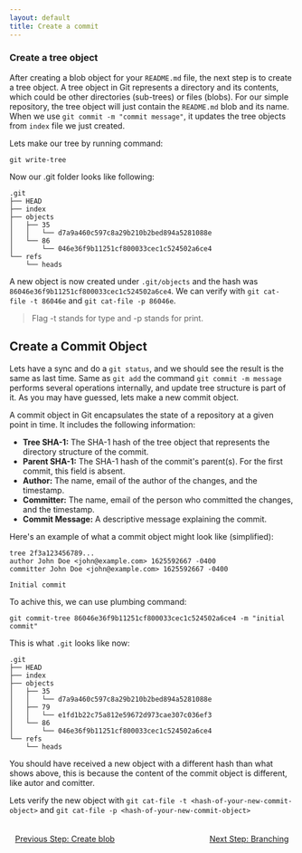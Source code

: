 ```yaml
---
layout: default
title: Create a commit
---
```


### Create a tree object

After creating a blob object for your `README.md` file, the next step is to create a tree object. A tree object in Git represents a directory and its contents, which could be other directories (sub-trees) or files (blobs). For our simple repository, the tree object will just contain the `README.md` blob and its name. When we use `git commit -m "commit message"`, it updates the tree objects from `index` file we just created.

Lets make our tree by running command:

```
git write-tree
```

Now our .git folder looks like following:

```
.git
├── HEAD
├── index
├── objects
│   ├── 35
│   │   └── d7a9a460c597c8a29b210b2bed894a5281088e
│   └── 86
│       └── 046e36f9b11251cf800033cec1c524502a6ce4
└── refs
    └── heads
```

A new object is now created under `.git/objects` and the hash was `86046e36f9b11251cf800033cec1c524502a6ce4`. We can verify with `git cat-file -t 86046e` and `git cat-file -p 86046e`.
> Flag -t stands for type and -p stands for print.

## Create a Commit Object

Lets have a sync and do a `git status`, and we should see the result is the same as last time. Same as `git add` the command `git commit -m message` performs several operations internally, and update tree structure is part of it. As you may have guessed, lets make a new commit object.

A commit object in Git encapsulates the state of a repository at a given point in time. It includes the following information:
* **Tree SHA-1:** The SHA-1 hash of the tree object that represents the directory structure of the commit.
* **Parent SHA-1:** The SHA-1 hash of the commit's parent(s). For the first commit, this field is absent.
* **Author:** The name, email of the author of the changes, and the timestamp.
* **Committer:** The name, email of the person who committed the changes, and the timestamp.
* **Commit Message:** A descriptive message explaining the commit.

Here's an example of what a commit object might look like (simplified):
```
tree 2f3a123456789...
author John Doe <john@example.com> 1625592667 -0400
committer John Doe <john@example.com> 1625592667 -0400

Initial commit
```

To achive this, we can use plumbing command:

```
git commit-tree 86046e36f9b11251cf800033cec1c524502a6ce4 -m "initial commit"
```

This is what `.git` looks like now:

```
.git
├── HEAD
├── index
├── objects
│   ├── 35
│   │   └── d7a9a460c597c8a29b210b2bed894a5281088e
│   ├── 79
│   │   └── e1fd1b22c75a812e59672d973cae307c036ef3
│   └── 86
│       └── 046e36f9b11251cf800033cec1c524502a6ce4
└── refs
    └── heads
```

You should have received a new object with a different hash than what shows above, this is because the content of the commit object is different, like autor and comitter.

Lets verify the new object with `git cat-file -t <hash-of-your-new-commit-object>` and `git cat-file -p <hash-of-your-new-commit-object>`



<footer style="width: 100%; display: flex; justify-content: space-between; padding: 20px 0;">
    <a href="./2-blob.html" style="float: left; margin-left: 10px;">Previous Step: Create blob</a>
    <a href="./4-branch.html" style="float: right; margin-right: 10px;">Next Step: Branching</a>
</footer>